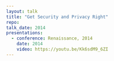 ```yaml
---
layout: talk
title: "Get Security and Privacy Right"
repo: 
talk_date: 2014
presentations:
  - conference: Renaissance, 2014
    date: 2014
    video: https://youtu.be/Kk6sdM9_6ZI
---
```

